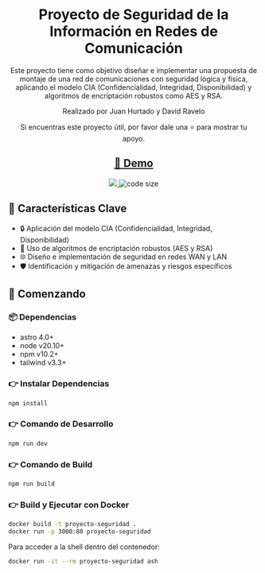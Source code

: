 <h1 align=center>Proyecto de Seguridad de la Información en Redes de Comunicación</h1>

<p align=center>Este proyecto tiene como objetivo diseñar e implementar una propuesta de montaje de una red de comunicaciones con seguridad lógica y física, aplicando el modelo CIA (Confidencialidad, Integridad, Disponibilidad) y algoritmos de encriptación robustos como AES y RSA.</p>

<p align=center>Realizado por Juan Hurtado y David Ravelo</p>

<p align=center>Si encuentras este proyecto útil, por favor dale una ⭐ para mostrar tu apoyo.</p>

<h2 align="center"> <a target="_blank" href="https://tu-url-de-demo.com">👀 Demo</a></h2>

<p align=center>
  <a href="https://github.com/withastro/astro/releases/tag/astro%404.3.2" alt="Contributors">
    <img src="https://img.shields.io/static/v1?label=ASTRO&message=4.3&color=000&logo=astro" />
  </a>

  <img src="https://img.shields.io/github/languages/code-size/ElHurta/security-network-page" alt="code size">
</p>

## 📌 Características Clave

- 🔒 Aplicación del modelo CIA (Confidencialidad, Integridad, Disponibilidad)
- 🔐 Uso de algoritmos de encriptación robustos (AES y RSA)
- 🌐 Diseño e implementación de seguridad en redes WAN y LAN
- 🛡️ Identificación y mitigación de amenazas y riesgos específicos

## 🚀 Comenzando

### 📦 Dependencias

- astro 4.0+
- node v20.10+
- npm v10.2+
- tailwind v3.3+

### 👉 Instalar Dependencias

```bash
npm install
```

### 👉 Comando de Desarrollo

```bash
npm run dev
```

### 👉 Comando de Build

```bash
npm run build
```

### 👉 Build y Ejecutar con Docker

```bash
docker build -t proyecto-seguridad .
docker run -p 3000:80 proyecto-seguridad
```

Para acceder a la shell dentro del contenedor:

```bash
docker run -it --rm proyecto-seguridad ash
```